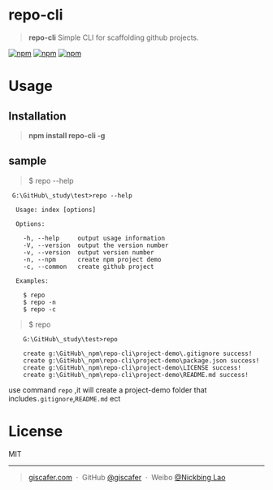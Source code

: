 # repo-cli

 > **repo-cli** Simple CLI for scaffolding github projects.

 [![npm](https://img.shields.io/npm/v/repo-cli.svg?style=flat-square)](https://www.npmjs.com/package/repo-cli) [![npm](https://img.shields.io/npm/dt/repo-cli.svg?style=flat-square)](https://www.npmjs.com/package/repo-cli) [![npm](https://img.shields.io/npm/l/repo-cli.svg?style=flat-square)](https://www.npmjs.com/package/repo-cli)


# Usage

## Installation

> **npm install repo-cli -g**


## sample

> $ repo  --help

```
 G:\GitHub\_study\test>repo --help

  Usage: index [options]

  Options:

    -h, --help     output usage information
    -V, --version  output the version number
    -v, --version  output version number
    -n, --npm      create npm project demo
    -c, --common   create github project

  Examples:

    $ repo
    $ repo -n
    $ repo -c

```

> $ repo

```
	G:\GitHub\_study\test>repo

	create g:\GitHub\_npm\repo-cli\project-demo\.gitignore success!
	create g:\GitHub\_npm\repo-cli\project-demo\package.json success!
	create g:\GitHub\_npm\repo-cli\project-demo\LICENSE success!
	create g:\GitHub\_npm\repo-cli\project-demo\README.md success!

```
use command `repo` ,it will create a project-demo folder that includes`.gitignore`,`README.md` ect

# License

MIT

---

> [giscafer.com](http://giscafer.com) &nbsp;&middot;&nbsp;
> GitHub [@giscafer](https://github.com/giscafer) &nbsp;&middot;&nbsp;
> Weibo [@Nickbing Lao](https://weibo.com/laohoubin)
